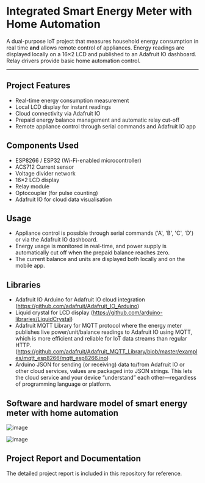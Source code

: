 # Integrated Smart Energy Meter with Home Automation

A dual-purpose IoT project that measures household energy consumption in real time **and** allows remote control of appliances. Energy readings are displayed locally on a 16×2 LCD and published to an Adafruit IO dashboard. Relay drivers provide basic home automation control.

---

## Project Features

- Real-time energy consumption measurement
- Local LCD display for instant readings
- Cloud connectivity via Adafruit IO
- Prepaid energy balance management and automatic relay cut-off
- Remote appliance control through serial commands and Adafruit IO app

## Components Used

- ESP8266 / ESP32 (Wi-Fi-enabled microcontroller)
- ACS712 Current sensor
- Voltage divider network
- 16×2 LCD display
- Relay module
- Optocoupler (for pulse counting)
- Adafruit IO for cloud data visualisation

## Usage

- Appliance control is possible through serial commands ('A', 'B', 'C', 'D') or via the Adafruit IO dashboard.
- Energy usage is monitored in real-time, and power supply is automatically cut off when the prepaid balance reaches zero.
- The current balance and units are displayed both locally and on the mobile app.

## Libraries
- Adafruit IO Arduino for Adafruit IO cloud integration (https://github.com/adafruit/Adafruit_IO_Arduino)
- Liquid crystal for LCD display (https://github.com/arduino-libraries/LiquidCrystal)
- Adafruit MQTT Library for MQTT protocol where the energy meter publishes live power/unit/balance readings to Adafruit IO using MQTT, which is more efficient and reliable for IoT data streams than regular HTTP. (https://github.com/adafruit/Adafruit_MQTT_Library/blob/master/examples/mqtt_esp8266/mqtt_esp8266.ino)
- Arduino JSON for sending (or receiving) data to/from Adafruit IO or other cloud services, values are packaged into JSON strings. This lets the cloud service and your device “understand” each other—regardless of programming language or platform.

## Software and hardware model of smart energy meter with home automation
![image](https://github.com/user-attachments/assets/bfa4ac20-e0a8-48fe-9258-c365f394d2fb)

![image](https://github.com/user-attachments/assets/4841a30d-0ed5-4031-971e-855b41fb078e)


## Project Report and Documentation

The detailed project report is included in this repository for reference.

